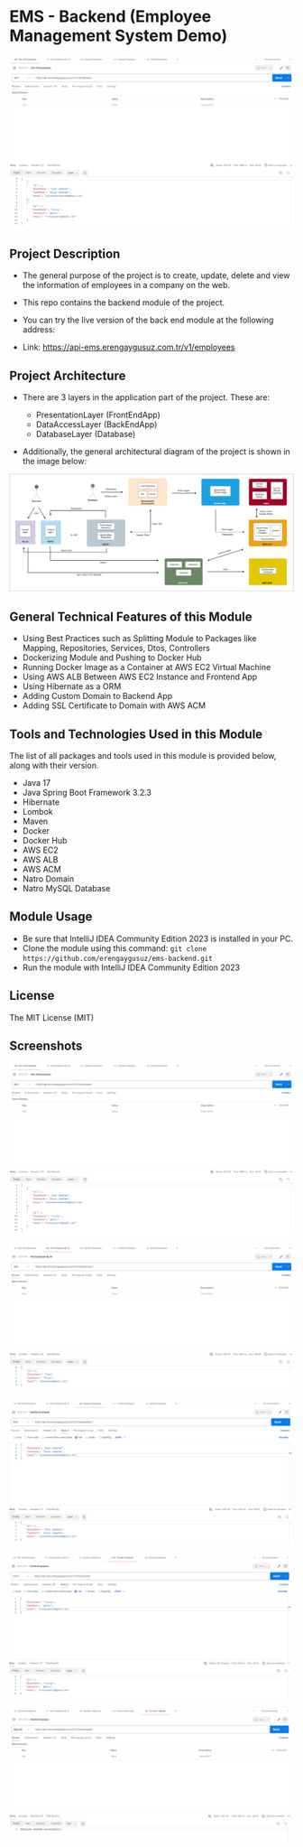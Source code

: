 # EMS - Backend (Employee Management System Demo)

![Alt text](/screenshots/1-ems.png)

## Project Description

* The general purpose of the project is to create, update, delete and view the information of employees in a company on the web.

* This repo contains the backend module of the project.

* You can try the live version of the back end module at the following address:
* Link: https://api-ems.erengaygusuz.com.tr/v1/employees

## Project Architecture

* There are 3 layers in the application part of the project. These are:

  - PresentationLayer (FrontEndApp)
  - DataAccessLayer (BackEndApp)
  - DatabaseLayer (Database)

* Additionally, the general architectural diagram of the project is shown in the image below:

![Alt text](/screenshots/ems-architecture.png)

## General Technical Features of this Module

* Using Best Practices such as Splitting Module to Packages like Mapping, Repositories, Services, Dtos, Controllers
* Dockerizing Module and Pushing to Docker Hub
* Running Docker Image as a Container at AWS EC2 Virtual Machine
* Using AWS ALB Between AWS EC2 Instance and Frontend App
* Using Hibernate as a ORM
* Adding Custom Domain to Backend App
* Adding SSL Certificate to Domain with AWS ACM

## Tools and Technologies Used in this Module

The list of all packages and tools used in this module is provided below, along with their version.

* Java 17
* Java Spring Boot Framework 3.2.3
* Hibernate
* Lombok
* Maven
* Docker
* Docker Hub
* AWS EC2
* AWS ALB
* AWS ACM
* Natro Domain
* Natro MySQL Database

## Module Usage

* Be sure that IntelliJ IDEA Community Edition 2023 is installed in your PC.
* Clone the module using this command: ``` git clone https://github.com/erengaygusuz/ems-backend.git ```
* Run the module with IntelliJ IDEA Community Edition 2023

## License

The MIT License (MIT)

## Screenshots

![Alt text](/screenshots/1-ems.png)

![Alt text](/screenshots/2-ems.png)

![Alt text](/screenshots/3-ems.png)

![Alt text](/screenshots/4-ems.png)

![Alt text](/screenshots/5-ems.png)
